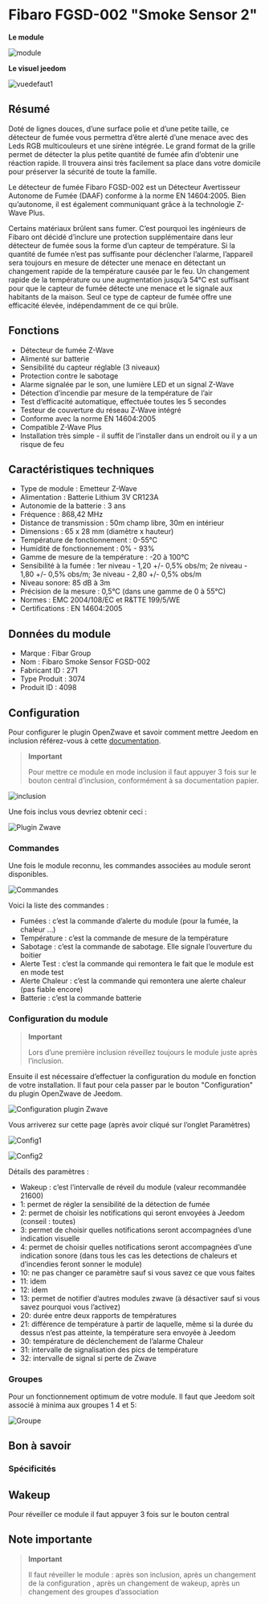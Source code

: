 # Fibaro FGSD-002 "Smoke Sensor 2"

**Le module**

![module](images/fibaro.fgsd102/module.jpg)

**Le visuel jeedom**

![vuedefaut1](images/fibaro.fgsd102/vuedefaut1.jpg)

Résumé
------

Doté de lignes douces, d’une surface polie et d’une petite taille, ce détecteur de fumée vous permettra d’être alerté d’une menace avec des Leds RGB multicouleurs et une sirène intégrée. Le grand format de la grille permet de détecter la plus petite quantité de fumée afin d’obtenir une réaction rapide. Il trouvera ainsi très facilement sa place dans votre domicile pour préserver la sécurité de toute la famille.

Le détecteur de fumée Fibaro FGSD-002 est un Détecteur Avertisseur Autonome de Fumée (DAAF) conforme à la norme EN 14604:2005. Bien qu’autonome, il est également communiquant grâce à la technologie Z-Wave Plus.

Certains matériaux brûlent sans fumer. C’est pourquoi les ingénieurs de Fibaro ont décidé d’inclure une protection supplémentaire dans leur détecteur de fumée sous la forme d’un capteur de température. Si la quantité de fumée n’est pas suffisante pour déclencher l’alarme, l’appareil sera toujours en mesure de détecter une menace en détectant un changement rapide de la température causée par le feu. Un changement rapide de la température ou une augmentation jusqu’à 54°C est suffisant pour que le capteur de fumée détecte une menace et le signale aux habitants de la maison. Seul ce type de capteur de fumée offre une efficacité élevée, indépendamment de ce qui brûle.

Fonctions
---------

-   Détecteur de fumée Z-Wave
-   Alimenté sur batterie
-   Sensibilité du capteur réglable (3 niveaux)
-   Protection contre le sabotage
-   Alarme signalée par le son, une lumière LED et un signal Z-Wave
-   Détection d’incendie par mesure de la température de l’air
-   Test d’efficacité automatique, effectuée toutes les 5 secondes
-   Testeur de couverture du réseau Z-Wave intégré
-   Conforme avec la norme EN 14604:2005
-   Compatible Z-Wave Plus
-   Installation très simple - il suffit de l’installer dans un endroit ou il y a un risque de feu

Caractéristiques techniques
---------------------------

-   Type de module : Emetteur Z-Wave
-   Alimentation : Batterie Lithium 3V CR123A
-   Autonomie de la batterie : 3 ans
-   Fréquence : 868,42 MHz
-   Distance de transmission : 50m champ libre, 30m en intérieur
-   Dimensions : 65 x 28 mm (diamètre x hauteur)
-   Température de fonctionnement : 0-55°C
-   Humidité de fonctionnement : 0% - 93%
-   Gamme de mesure de la température : -20 à 100°C
-   Sensibilité à la fumée : 1er niveau - 1,20 +/- 0,5% obs/m; 2e niveau - 1,80 +/- 0,5% obs/m; 3e niveau - 2,80 +/- 0,5% obs/m
-   Niveau sonore: 85 dB à 3m
-   Précision de la mesure : 0,5°C (dans une gamme de 0 à 55°C)
-   Normes : EMC 2004/108/EC et R&TTE 199/5/WE
-   Certifications : EN 14604:2005

Données du module
-----------------

-   Marque : Fibar Group
-   Nom : Fibaro Smoke Sensor FGSD-002
-   Fabricant ID : 271
-   Type Produit : 3074
-   Produit ID : 4098

Configuration
-------------

Pour configurer le plugin OpenZwave et savoir comment mettre Jeedom en inclusion référez-vous à cette [documentation](https://doc.jeedom.com/fr_FR/plugins/automation%20protocol/openzwave/).

> **Important**
>
> Pour mettre ce module en mode inclusion il faut appuyer 3 fois sur le bouton central d’inclusion, conformément à sa documentation papier.

![inclusion](images/fibaro.fgsd102/inclusion.jpg)

Une fois inclus vous devriez obtenir ceci :

![Plugin Zwave](images/fibaro.fgsd102/information.jpg)

### Commandes

Une fois le module reconnu, les commandes associées au module seront disponibles.

![Commandes](images/fibaro.fgsd102/commandes.jpg)

Voici la liste des commandes :

-   Fumées : c’est la commande d’alerte du module (pour la fumée, la chaleur …​)
-   Température : c’est la commande de mesure de la température
-   Sabotage : c’est la commande de sabotage. Elle signale l’ouverture du boitier
-   Alerte Test : c’est la commande qui remontera le fait que le module est en mode test
-   Alerte Chaleur : c’est la commande qui remontera une alerte chaleur (pas fiable encore)
-   Batterie : c’est la commande batterie

### Configuration du module

> **Important**
>
> Lors d’une première inclusion réveillez toujours le module juste après l’inclusion.

Ensuite il est nécessaire d’effectuer la configuration du module en fonction de votre installation. Il faut pour cela passer par le bouton "Configuration" du plugin OpenZwave de Jeedom.

![Configuration plugin Zwave](images/plugin/bouton_configuration.jpg)

Vous arriverez sur cette page (après avoir cliqué sur l’onglet Paramètres)

![Config1](images/fibaro.fgsd102/config1.jpg)

![Config2](images/fibaro.fgsd102/config2.jpg)

Détails des paramètres :

-   Wakeup : c’est l’intervalle de réveil du module (valeur recommandée 21600)
-   1: permet de régler la sensibilité de la détection de fumée
-   2: permet de choisir les notifications qui seront envoyées à Jeedom (conseil : toutes)
-   3: permet de choisir quelles notifications seront accompagnées d’une indication visuelle
-   4: permet de choisir quelles notifications seront accompagnées d’une indication sonore (dans tous les cas les detections de chaleurs et d’incendies feront sonner le module)
-   10: ne pas changer ce paramètre sauf si vous savez ce que vous faites
-   11: idem
-   12: idem
-   13: permet de notifier d’autres modules zwave (à désactiver sauf si vous savez pourquoi vous l’activez)
-   20: durée entre deux rapports de températures
-   21: différence de température à partir de laquelle, même si la durée du dessus n’est pas atteinte, la température sera envoyée à Jeedom
-   30: température de déclenchement de l’alarme Chaleur
-   31: intervalle de signalisation des pics de température
-   32: intervalle de signal si perte de Zwave

### Groupes

Pour un fonctionnement optimum de votre module. Il faut que Jeedom soit associé à minima aux groupes 1 4 et 5:

![Groupe](images/fibaro.fgsd102/groupe.jpg)

Bon à savoir
------------

### Spécificités

Wakeup
------

Pour réveiller ce module il faut appuyer 3 fois sur le bouton central

Note importante
---------------

> **Important**
>
> Il faut réveiller le module : après son inclusion, après un changement de la configuration , après un changement de wakeup, après un changement des groupes d’association
